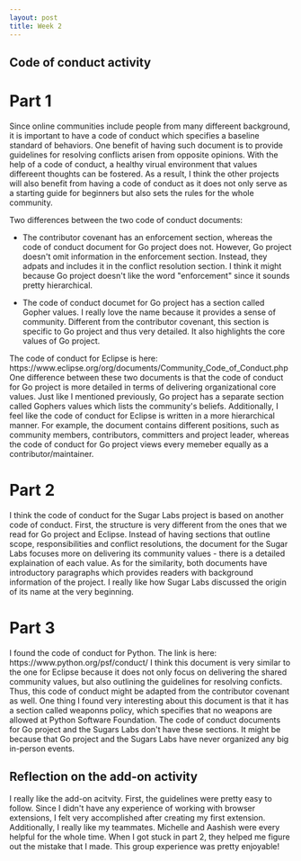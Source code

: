 ```yaml
---
layout: post
title: Week 2
---
```


## Code of conduct activity 

# Part 1

<p> Since online communities include people from many differeent background, it is important to have a code of conduct which specifies a baseline standard of behaviors. One benefit of having such document is to provide guidelines for resolving conflicts arisen from opposite opinions. With the help of a code of conduct, a healthy virual environment that values differeent thoughts can be fostered. As a result, I think the other projects will also benefit from having a code of conduct as it does not only serve as a starting guide for beginners but also sets the rules for the whole community.
</p>

<!--more-->

Two differences between the two code of conduct documents:
* The contributor covenant has an enforcement section, whereas the code of conduct document for Go project does not. However, Go project doesn't omit information in the enforcement section. Instead, they adpats and includes it in the conflict resolution section. I think it might because Go project doesn't like the word "enforcement" since it sounds pretty hierarchical. 

* The code of conduct documet for Go project has a section called Gopher values. I really love the name because it provides a sense of community. Different from the contributor covenant, this section is specific to Go project and thus very detailed. It also highlights the core values of Go project.


<p>The code of conduct for Eclipse is here: https://www.eclipse.org/org/documents/Community_Code_of_Conduct.php
One difference between these two documents is that the code of conduct for Go project is more detailed in terms of delivering organizational core values. Just like I mentioned previously, Go project has a separate section called Gophers values which lists the community's beliefs. Additionally, I feel like the code of conduct for Eclipse is written in a more hierarchical manner. For example, the document contains different positions, such as community members, contributors, committers and project leader, whereas the code of conduct for Go project views every memeber equally as a contributor/maintainer. 
</p>


# Part 2

<p> I think the code of conduct for the Sugar Labs project is based on another code of conduct. First, the structure is very different from the ones that we read for Go project and Eclipse. Instead of having sections that outline scope, responsibilities and conflict resolutions, the document for the Sugar Labs focuses more on delivering its community values - there is a detailed explaination of each value.
As for the similarity, both documents have introductory paragraphs which provides readers with background information of the project. I really like how Sugar Labs discussed the origin of its name at the very beginning. 
</p>

# Part 3
<p> I found the code of conduct for Python. The link is here: https://www.python.org/psf/conduct/
I think this document is very similar to the one for Eclipse because it does not only focus on delivering the shared community values, but also outlining the guidelines for resolving conficts. Thus, this code of conduct might be adapted from the contributor covenant as well. One thing I found very interesting about this document is that it has a section called weaponns policy, which specifies that no weapons are allowed at Python Software Foundation. The code of conduct documents for Go project and the Sugars Labs don't have these sections. It might be because that Go project and the Sugars Labs have never organized any big in-person events. 
</p>

## Reflection on the add-on activity
<p>I really like the add-on acitvity. First, the guidelines were pretty easy to follow. Since I didn't have any experience of working with browser extensions, I felt very accomplished after creating my first extension. Additionally, I really like my teammates. Michelle and Aashish were every helpful for the whole time. When I got stuck in part 2, they helped me figure out the mistake that I made. This group experience was pretty enjoyable! 
</p>